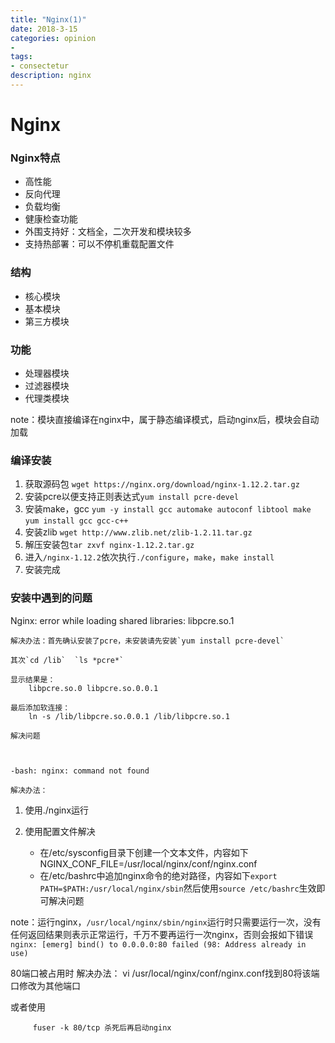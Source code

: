 ```yaml
---
title: "Nginx(1)"
date: 2018-3-15
categories: opinion
- 
tags:
- consectetur
description: nginx
---
```



# Nginx #
### Nginx特点 ###
- 高性能
- 反向代理
- 负载均衡
- 健康检查功能
- 外围支持好：文档全，二次开发和模块较多
- 支持热部署：可以不停机重载配置文件

### 结构 ###
- 核心模块
- 基本模块
- 第三方模块

### 功能 ###
- 处理器模块
- 过滤器模块
- 代理类模块

note：模块直接编译在nginx中，属于静态编译模式，启动nginx后，模块会自动加载 



### 编译安装 ###
 1. 获取源码包 `wget https://nginx.org/download/nginx-1.12.2.tar.gz
`
 2. 安装pcre以便支持正则表达式`yum install pcre-devel`
 3. 安装make，gcc `yum -y install gcc automake autoconf libtool make` `yum install gcc gcc-c++`
 4. 安装zlib `wget http://www.zlib.net/zlib-1.2.11.tar.gz`
 3. 解压安装包`tar zxvf nginx-1.12.2.tar.gz`
 4. 进入`/nginx-1.12.2`依次执行`./configure`，`make`，`make install`
 5. 安装完成


### 安装中遇到的问题 ###
	
   Nginx: error while loading shared libraries: libpcre.so.1

	解决办法：首先确认安装了pcre，未安装请先安装`yum install pcre-devel`

	其次`cd /lib`  `ls *pcre*`
	
	显示结果是：
		libpcre.so.0 libpcre.so.0.0.1

	最后添加软连接：
		ln -s /lib/libpcre.so.0.0.1 /lib/libpcre.so.1

	解决问题



	-bash: nginx: command not found

	解决办法：
			
		

1. 使用./nginx运行
2. 	使用配置文件解决
		

	- 在/etc/sysconfig目录下创建一个文本文件，内容如下 NGINX_CONF_FILE=/usr/local/nginx/conf/nginx.conf
	- 在/etc/bashrc中追加nginx命令的绝对路径，内容如下`export PATH=$PATH:/usr/local/nginx/sbin`然后使用`source /etc/bashrc`生效即可解决问题	



note：运行nginx，`/usr/local/nginx/sbin/nginx`运行时只需要运行一次，没有任何返回结果则表示正常运行，千万不要再运行一次nginx，否则会报如下错误                                                        `nginx: [emerg] bind() to 0.0.0.0:80 failed (98: Address already in use)`
 

 80端口被占用时
	解决办法：
			vi /usr/local/nginx/conf/nginx.conf找到80将该端口修改为其他端口
	
或者使用
	
	     fuser -k 80/tcp 杀死后再启动nginx